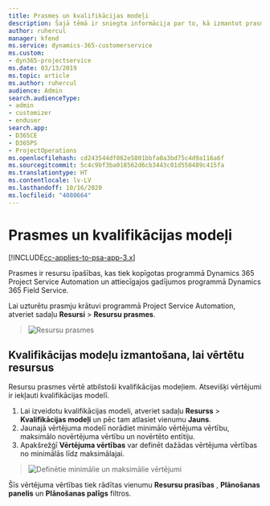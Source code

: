 ```yaml
---
title: Prasmes un kvalifikācijas modeļi
description: Šajā tēmā ir sniegta informācija par to, kā izmantot prasmes un kvalifikācijas modeļus.
author: ruhercul
manager: kfend
ms.service: dynamics-365-customerservice
ms.custom:
- dyn365-projectservice
ms.date: 03/13/2019
ms.topic: article
ms.author: ruhercul
audience: Admin
search.audienceType:
- admin
- customizer
- enduser
search.app:
- D365CE
- D365PS
- ProjectOperations
ms.openlocfilehash: cd243544df062e5801bbfa0a3bd75c4d9a116a6f
ms.sourcegitcommit: 5c4c9bf3ba018562d6cb3443c01d550489c415fa
ms.translationtype: HT
ms.contentlocale: lv-LV
ms.lasthandoff: 10/16/2020
ms.locfileid: "4080664"
---
```

# <a name="skills-and-proficiency-models"></a>Prasmes un kvalifikācijas modeļi

[!INCLUDE[cc-applies-to-psa-app-3.x](../includes/cc-applies-to-psa-app-3x.md)]

Prasmes ir resursu īpašības, kas tiek kopīgotas programmā Dynamics 365 Project Service Automation un attiecīgajos gadījumos programmā Dynamics 365 Field Service. 

Lai uzturētu prasmju krātuvi programmā Project Service Automation, atveriet sadaļu **Resursi** \> **Resursu prasmes**. 

> ![Resursu prasmes](media/Resource-Management-image84.png)

## <a name="use-proficiency-models-to-rate-resources"></a>Kvalifikācijas modeļu izmantošana, lai vērtētu resursus

Resursu prasmes vērtē atbilstoši kvalifikācijas modeļiem. Atsevišķi vērtējumi ir iekļauti kvalifikācijas modelī. 

1. Lai izveidotu kvalifikācijas modeli, atveriet sadaļu **Resurss** \> **Kvalifikācijas modeļi** un pēc tam atlasiet vienumu **Jauns**.
2. Jaunajā vērtējuma modelī norādiet minimālo vērtējuma vērtību, maksimālo novērtējuma vērtību un novērtēto entītiju.
3. Apakšrežģī **Vērtējuma vērtības** var definēt dažādas vērtējuma vērtības no minimālās līdz maksimālajai.

> ![Definētie minimālie un maksimālie vērtējumi](media/Resource-Management-image85.png)

Šīs vērtējuma vērtības tiek rādītas vienumu **Resursu prasības** , **Plānošanas panelis** un **Plānošanas palīgs** filtros.
